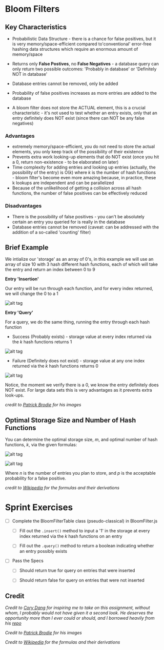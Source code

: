# Bloom Filters

## Key Characteristics
	
- Probabilistic Data Structure - there is a chance for false positives, but it is very memory/space-efficient compared to'conventional' error-free hashing data structures which require an enormous amount of memory/space

- Returns only **False Postives**, no **False Negatives** - a database query can only return two possible outcomes: 'Probably in database' or 'Definitely NOT in database'

- Database entries cannot be removed, only be added

- Probability of false positives increases as more entries are added to the database

- A bloom filter does not store the ACTUAL element, this is a crucial characteristic - it's not used to test whether an entry exists, only that an entry definitely does NOT exist (since there can NOT be any false negatives)

### Advantages

- extremely memory/space-efficient, you do not need to store the actual elements, you only keep track of the possibility of their existence
- Prevents extra work looking-up elements that do NOT exist (once you hit a 0, return non-existence - to be elaborated on later)
- Time complexity for adding entries and looking up entries (actually, the possibility of the entry) is O(*k*) where *k* is the number of hash functions - bloom filter's become even more amazing because, in practice, these k lookups are independent and can be parallelized
- Because of the unlikelihood of getting a collision across all hash functions, the number of false positives can be effectively reduced

### Disadvantages

- There is the possibility of false positives - you can't be absolutely certain an entry you queried for is really in the database
- Database entries cannot be removed (caveat: can be addressed with the addition of a so-called 'counting' filter)

## Brief Example

We intialize our 'storage' as an array of 0's, in this example we will use an array of size 10 with 3 hash different hash functions, each of which will take the entry and return an index between 0 to 9

**Entry 'Insertion'**

Our entry will be run through each function, and for every index returned, we will change the 0 to a 1

![alt tag](http://blog.kiip.me/wp-content/uploads/2014/05/bloomfilterbanana.gif)

**Entry 'Query'**

For a query, we do the same thing, running the entry through each hash function

* Success (Probably exists) - storage value at every index returned via the *k* hash functions returns 1

![alt tag](http://blog.kiip.me/wp-content/uploads/2014/05/banana-query.png)

* Failure (Definitely does not exist) - storage value at any one index returned via the *k* hash functions returns 0

![alt tag](http://blog.kiip.me/wp-content/uploads/2014/05/grape-query.png)

Notice, the moment we verify there is a 0, we know the entry definitely does NOT exist.  For large data sets this is very advantages as it prevents extra look-ups.

*credit to [Patrick Brodie](http://blog.kiip.me/engineering/sketching-scaling-bloom-filters/) for his images*

## Optimal Storage Size and Number of Hash Functions

You can determine the optimal storage size, *m*, and optimal number of hash functions, *k*, via the given formulas:

![alt tag](https://upload.wikimedia.org/math/3/a/7/3a7fbb4930336523b2ebd301bb7bd159.png)

![alt tag](https://upload.wikimedia.org/math/b/e/f/befd3e221f8db3145948a28cb0901a13.png)

Where *n* is the number of entries you plan to store, and *p* is the acceptable probability for a false positive.

*credit to [Wikipedia](https://en.wikipedia.org/wiki/Bloom_filter#Optimal_number_of_hash_functions) for the formulas and their derivations*

# Sprint Exercises

- [ ] Complete the BloomFilterTable class (pseudo-classical) in BloomFilter.js
	
	- [ ] Fill out the ```.insert()``` method to input a '1' in the storage at every index returned via the *k* hash functions on an entry

	- [ ] Fill out the ```.query()``` method to return a boolean indicating whether an entry possibly exists

- [ ] Pass the Specs

	- [ ] Should return true for query on entries that were inserted

	- [ ] Should return false for query on entries that were not inserted

## Credit

*Credit to [Cory Dang](https://github.com/coryd4ng) for inspiring me to take on this assignment, without whom, I probably would not have given it a second look.  He deserves the opportunity more than I ever could or should, and I borrowed heavily from his [repo](https://github.com/coryd4ng/bloomfilter)*

*Credit to [Patrick Brodie](http://blog.kiip.me/engineering/sketching-scaling-bloom-filters/) for his images*

*Credit to [Wikipedia](https://en.wikipedia.org/wiki/Bloom_filter#Optimal_number_of_hash_functions) for the formulas and their derivations*
